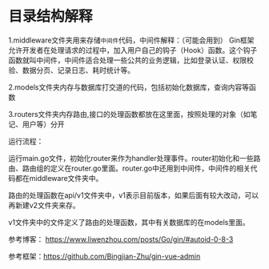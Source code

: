 # 目录结构解释
1.middleware文件夹用来存储`中间件`代码，中间件解释：（可能会用到）
    Gin框架允许开发者在处理请求的过程中，加入用户自己的钩子（Hook）函数。这个钩子函数就叫中间件，中间件适合处理一些公共的业务逻辑，比如登录认证、权限校验、数据分页、记录日志、耗时统计等。

2.models文件夹内存与数据库打交道的代码，包括初始化数据库，查询内容等函数

3.routers文件夹内存路由,接口的处理函数都放在这里面，按照处理的对象（如笔记、用户等）分开


运行流程：

运行main.go文件，初始化router来作为handler处理事件。router初始化和一些路由、路由组的定义在router.go里面。router.go中还用到中间件，中间件的相关代码都在middleware文件夹中。

路由的处理函数在api/v1文件夹中，v1表示目前版本，如果后面有较大改动，可以再新建v2文件夹来存。

v1文件夹中的文件定义了路由的处理函数，其中有关数据库的在models里面。

参考博客： https://www.liwenzhou.com/posts/Go/gin/#autoid-0-8-3 

参考框架：https://github.com/Bingjian-Zhu/gin-vue-admin 